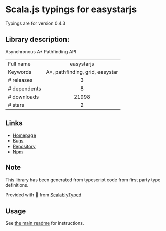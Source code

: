 
# Scala.js typings for easystarjs

Typings are for version 0.4.3

## Library description:
Asynchronous A* Pathfinding API

|                    |                 |
| ------------------ | :-------------: |
| Full name          | easystarjs |
| Keywords           | A*, pathfinding, grid, easystar |
| # releases         | 3 |
| # dependents       | 8 |
| # downloads        | 21998 |
| # stars            | 2 |

## Links
- [Homepage](http://www.easystarjs.com)
- [Bugs](https://github.com/prettymuchbryce/easystarjs/issues)
- [Repository](https://github.com/prettymuchbryce/easystarjs)
- [Npm](https://www.npmjs.com/package/easystarjs)
    


## Note
This library has been generated from typescript code from first party type definitions.

Provided with :purple_heart: from [ScalablyTyped](https://github.com/oyvindberg/ScalablyTyped)

## Usage
See [the main readme](../../readme.md) for instructions.


